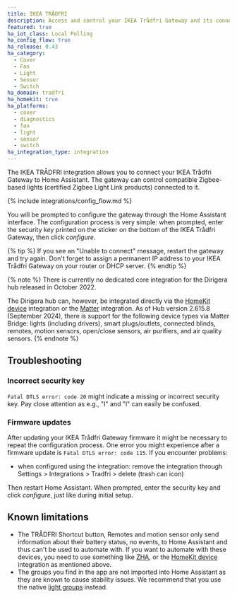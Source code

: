 ```yaml
---
title: IKEA TRÅDFRI
description: Access and control your IKEA Trådfri Gateway and its connected Zigbee-based devices.
featured: true
ha_iot_class: Local Polling
ha_config_flow: true
ha_release: 0.43
ha_category:
  - Cover
  - Fan
  - Light
  - Sensor
  - Switch
ha_domain: tradfri
ha_homekit: true
ha_platforms:
  - cover
  - diagnostics
  - fan
  - light
  - sensor
  - switch
ha_integration_type: integration
---
```


The IKEA TRÅDFRI integration allows you to connect your IKEA Trådfri Gateway to Home Assistant. The gateway can control compatible Zigbee-based lights (certified Zigbee Light Link products) connected to it.

{% include integrations/config_flow.md %}

You will be prompted to configure the gateway through the Home Assistant interface. The configuration process is very simple: when prompted, enter the security key printed on the sticker on the bottom of the IKEA Trådfri Gateway, then click *configure*.

{% tip %}
If you see an "Unable to connect" message, restart the gateway and try again. Don't forget to assign a permanent IP address to your IKEA Trådfri Gateway on your router or DHCP server.
{% endtip %}

{% note %}
There is currently no dedicated core integration for the Dirigera hub released in October 2022.

The Dirigera hub can, however, be integrated directly via the [HomeKit device](/integrations/homekit_controller/) integration or the [Matter](/integrations/matter/#using-a-matter-bridge) integration. As of Hub version 2.615.8 (September 2024), there is support for the following device types via Matter Bridge: lights (including drivers), smart plugs/outlets, connected blinds, remotes, motion sensors, open/close sensors, air purifiers, and air quality sensors.
{% endnote %}


## Troubleshooting

### Incorrect security key

`Fatal DTLS error: code 20` might indicate a missing or incorrect security key. Pay close attention as e.g., "I" and "l" can easily be confused.

### Firmware updates

After updating your IKEA Trådfri Gateway firmware it might be necessary to repeat the configuration process. One error you might experience after a firmware update is `Fatal DTLS error: code 115`. If you encounter problems:
- when configured using the integration: remove the integration through Settings > Integrations > Tradfri > delete (trash can icon)

Then restart Home Assistant. When prompted, enter the security key and click *configure*, just like during initial setup.

## Known limitations

- The TRÅDFRI Shortcut button, Remotes and motion sensor only send information about their battery status, no events, to Home Assistant and thus can't be used to automate with. If you want to automate with these devices, you need to use something like [ZHA](/integrations/zha/), or the [HomeKit device](/integrations/homekit_controller) integration as mentioned above.
- The groups you find in the app are not imported into Home Assistant as they are known to cause stability issues. We recommend that you use the native [light groups](/integrations/light.group/) instead.
